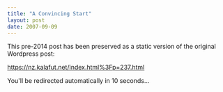 ```yaml
---
title: "A Convincing Start"
layout: post
date: 2007-09-09
---
```


This pre-2014 post has been preserved as a static version of the original Wordpress post:

https://nz.kalafut.net/index.html%3Fp=237.html

You'll be redirected automatically in 10 seconds...

<head>
  <meta http-equiv="refresh" content="10;url=https://nz.kalafut.net/index.html%3Fp=237.html">
</head>

